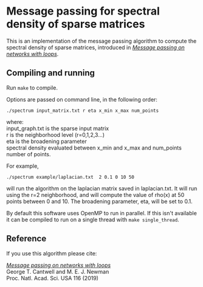 # Message passing for spectral density of sparse matrices

This is an implementation of the message passing algorithm to compute the spectral density of sparse matrices, introduced in *[Message passing on networks with loops](https://doi.org/10.1073/pnas.1914893116)*.


## Compiling and running

Run `make` to compile.

Options are passed on command line, in the following order:
```
./spectrum input_matrix.txt r eta x_min x_max num_points
```
where:<br>
input_graph.txt is the sparse input matrix<br>
r is the neighborhood level (r=0,1,2,3...)<br>
eta is the broadening parameter<br>
spectral density evaluated between x_min and x_max and num_points number of points.<br>

For example,
```
./spectrum example/laplacian.txt  2 0.1 0 10 50
```
will run the algorithm on the laplacian matrix saved in laplacian.txt.  It will run using the r=2 neighborhood, and will compute the value of rho(x) at 50 points between 0 and 10. The broadening parameter, eta, will be set to 0.1.

By default this software uses OpenMP to run in parallel.  If this isn't available it can be compiled to run on a single thread with `make single_thread`.


## Reference

If you use this algorithm please cite:

[*Message passing on networks with loops*](https://doi.org/10.1073/pnas.1914893116)<br/>
George T. Cantwell and M. E. J. Newman<br/>
Proc. Natl. Acad. Sci. USA 116 (2019)<br/>
